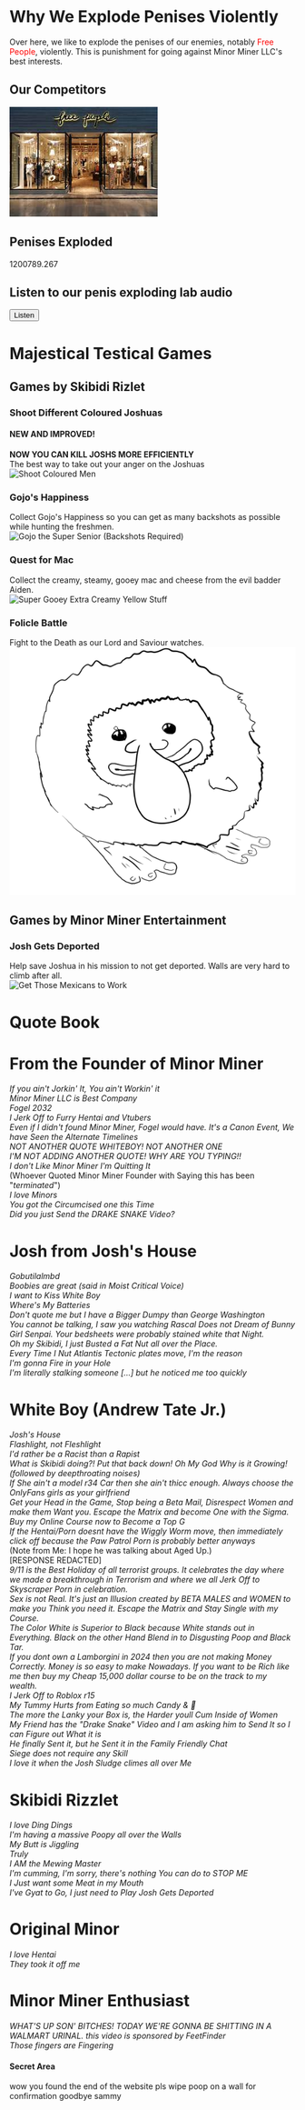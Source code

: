 

# Why We Explode Penises Violently

Over here, we like to explode the penises of our enemies, notably <span style="color:red">Free People</span>, violently. This is punishment for going against Minor Miner LLC's best interests.

## Our Competitors
![](download.jpg)

## Penises Exploded
1200789.267
<!---
<h3>
  <script>
   docWrite(number);
  </script>
</h3>
--->

  

## Listen to our penis exploding lab audio <br/>
<button id="btn" onclick="audio.play();"> Listen </button>
<script type = "text/javascript">
  const audio = new Audio();
  audio.src = "penisexplosionLab.mp3";
  number += 5.673;
</script>

# Majestical Testical Games

## Games by Skibidi Rizlet
### Shoot Different Coloured Joshuas
#### NEW AND IMPROVED!
**NOW YOU CAN KILL JOSHS MORE EFFICIENTLY** <br/>
The best way to take out your anger on the Joshuas <br/>
![[Shoot Coloured Men](SkibidiFortniteGaySex.png)](https://blended-mann.github.io/Shoot-Different-Coloured-Joshuas/)


### Gojo's Happiness
Collect Gojo's Happiness so you can get as many backshots as possible while hunting the freshmen. <br/>
![[Gojo the Super Senior (Backshots Required)](image.png)](https://blended-mann.github.io/GojosHappiness/) 

### Quest for Mac
Collect the creamy, steamy, gooey mac and cheese from the evil badder Aiden. <br/>
![[Super Gooey Extra Creamy Yellow Stuff](image_2024-03-01_213830669.png)](https://blended-mann.github.io/QuestForMac/)

### Folicle Battle
Fight to the Death as our Lord and Saviour watches.
[![Folicle Battle](Folicle.png 'Praise our Lord and Saviour')](https://cr33p0z.github.io/folliclebattle/)

## Games by Minor Miner Entertainment
<!---
  <span title="Ahh very nice"> <center>Company Motto</center></span>
  <div class="tenor-gif-embed" data-postid="16992979615419717731" data-share-method="host" data-aspect-ratio="0.7" data-width="40%"><a href="https://tenor.com/view/sukuna-jujutsu-kaisen-sukuna-laughing-gif-16992979615419717731">Sukuna Jujutsu Kaisen GIF</a>from     <a href="https://tenor.com/search/sukuna-gifs">Sukuna GIFs</a></div> <script type="text/javascript" async src="https://tenor.com/embed.js"></script>
--->
### Josh Gets Deported
Help save Joshua in his mission to not get deported. Walls are very hard to climb after all. <br/>
![[Get Those Mexicans to Work](image_2024-03-05_200429397.png)](https://blended-mann.github.io/JoshGetsDeported/) <br/>

# Quote Book
# From the Founder of Minor Miner
*If you ain't Jorkin' It, You ain't Workin' it* <br/>
*Minor Miner LLC is Best Company*
<br/>*Fogel 2032*<br/>
*I Jerk Off to Furry Hentai and Vtubers* <br/>
*Even if I didn't found Minor Miner, Fogel would have. It's a Canon Event, We have Seen the Alternate Timelines*<br/>
*NOT ANOTHER QUOTE WHITEBOY! NOT ANOTHER ONE*<br/>
*I'M NOT ADDING ANOTHER QUOTE! WHY ARE YOU TYPING!!*<br/>
*I don't Like Minor Miner I'm Quitting It*<br/> (Whoever Quoted Minor Miner Founder with Saying this has been "*terminated*")<br/>
*I love Minors*<br/>
*You got the Circumcised one this Time* <br/>
*Did you just Send the DRAKE SNAKE Video?*

# Josh from Josh's House
*Gobutilalmbd* <br/>
*Boobies are great (said in Moist Critical Voice)* <br/>
*I want to Kiss White Boy* <br/>
*Where's My Batteries* <br/>
*Don't quote me but I have a Bigger Dumpy than George Washington*<br/>
*You cannot be talking, I saw you watching Rascal Does not Dream of Bunny Girl Senpai. Your bedsheets were probably stained white that Night.* <br/>
*Oh my Skibidi, I just Busted a Fat Nut all over the Place.* <br/>
*Every Time I Nut Atlantis Tectonic plates move, I'm the reason*  <br/>
*I'm gonna Fire in your Hole* <br/>
*I'm literally stalking someone [...] but he noticed me too quickly* 



# White Boy (Andrew Tate Jr.)
*Josh's House* <br/>
*Flashlight, not Fleshlight* <br/>
*I'd rather be a Racist than a Rapist* <br/>
*What is Skibidi doing?! Put that back down! Oh My God Why is it Growing! (followed by deepthroating noises)* <br/>
*If She ain't a model r34 Car then she ain't thicc enough. Always choose the OnlyFans girls as your girlfriend*<br/>
*Get your Head in the Game, Stop being a Beta Mail, Disrespect Women and make them Want you. Escape the Matrix and become One with the Sigma. Buy my Online Course now to Become a Top G*<br/>
*If the Hentai/Porn doesnt have the Wiggly Worm move, then immediately click off because the Paw Patrol Porn is probably better anyways* <br/>(Note from Me: I hope he was talking about Aged Up.)<br/>[RESPONSE REDACTED]<br/>
*9/11 is the Best Holiday of all terrorist groups. It celebrates the day where we made a breakthrough in Terrorism and where we all Jerk Off to Skyscraper Porn in celebration.* <br/>
*Sex is not Real. It's just an Illusion created by BETA MALES and WOMEN to make you Think you need it. Escape the Matrix and Stay Single with my Course.* <br/>
*The Color White is Superior to Black because White stands out in Everything. Black on the other Hand Blend in to Disgusting Poop and Black Tar.* <br/>
*If you dont own a Lamborgini in 2024 then you are not making Money Correctly. Money is so easy to make Nowadays. If you want to be Rich like me then buy my Cheap 15,000 dollar course to be on the track to my wealth.*<br/>
*I Jerk Off to Roblox r15* <br/>
*My Tummy Hurts from Eating so much Candy & 💩* <br/>
*The more the Lanky your Box is, the Harder youll Cum Inside of Women* <br/>
*My Friend has the "Drake Snake" Video and I am asking him to Send It so I can Figure out What it is*
<br/>
*He finally Sent it, but he Sent it in the Family Friendly Chat* <br/>
*Siege does not require any Skill* <br/>
*I love it when the Josh Sludge climes all over Me* 

# Skibidi Rizzlet
*I love Ding Dings* <br/>
*I'm having a massive Poopy all over the Walls*
<br/>
*My Butt is Jiggling* <br/>
*Truly* <br/>
*I AM the Mewing Master*<br/>
*I'm cumming, I'm sorry, there's nothing You can do to STOP ME*<br/>
*I Just want some Meat in my Mouth* <br/>
*I've Gyat to Go, I just need to Play Josh Gets Deported*

# Original Minor
*I love Hentai* <br/>
*They took it off me*

# Minor Miner Enthusiast
*WHAT'S UP SON' BITCHES! TODAY WE'RE GONNA BE SHITTING IN A WALMART URINAL. this video is sponsored by FeetFinder* <br/>
*Those fingers are Fingering*

#### Secret Area
wow you found the end of the website pls wipe poop on a wall for confirmation goodbye sammy
